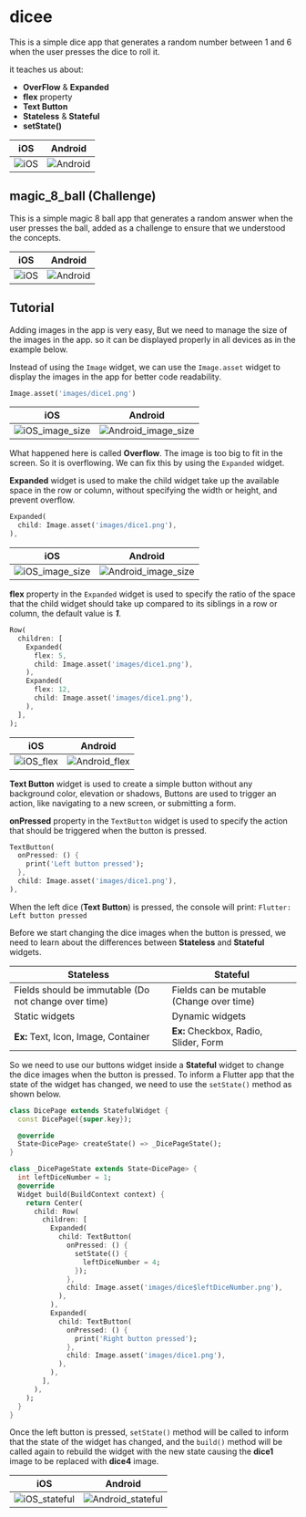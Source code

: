 # dicee

This is a simple dice app that generates a random number between 1 and 6 when the user presses the dice to roll it.

it teaches us about:

- **OverFlow** & **Expanded**
- **flex** property
- **Text Button**
- **Stateless** & **Stateful**
- **setState()**

|iOS|Android|
|---|---|
|![iOS](screenshots/iphone14ProMax_0.gif)|![Android](screenshots/nexus6_0.gif)|

## magic_8_ball (Challenge)

This is a simple magic 8 ball app that generates a random answer when the user presses the ball, added as a challenge to ensure that we understood the concepts.

|iOS|Android|
|---|---|
|![iOS](screenshots/iphone14ProMax_5.gif)|![Android](screenshots/nexus6_5.gif)|

## Tutorial

Adding images in the app is very easy, But we need to manage the size of the images in the app. so it can be displayed properly in all devices as in the example below.

Instead of using the `Image` widget, we can use the `Image.asset` widget to display the images in the app for better code readability.

```dart
Image.asset('images/dice1.png')
```

|iOS|Android|
|---|---|
|![iOS_image_size](screenshots/iphone14ProMax_1.png)|![Android_image_size](screenshots/nexus6_1.png)|

What happened here is called **Overflow**. The image is too big to fit in the screen. So it is overflowing. We can fix this by using the `Expanded` widget.

**Expanded** widget is used to make the child widget take up the available space in the row or column, without specifying the width or height, and prevent overflow.

```dart
Expanded(
  child: Image.asset('images/dice1.png'),
),
```

|iOS|Android|
|---|---|
|![iOS_image_size](screenshots/iphone14ProMax_2.png)|![Android_image_size](screenshots/nexus6_2.png)|

**flex** property in the `Expanded` widget is used to specify the ratio of the space that the child widget should take up compared to its siblings in a row or column, the default value is ***1***.

```dart
Row(
  children: [
    Expanded(
      flex: 5,
      child: Image.asset('images/dice1.png'),
    ),
    Expanded(
      flex: 12,
      child: Image.asset('images/dice1.png'),
    ),
  ],
);
```

|iOS|Android|
|---|---|
|![iOS_flex](screenshots/iphone14ProMax_3.png)|![Android_flex](screenshots/nexus6_3.png)|

**Text Button** widget is used to create a simple button without any background color, elevation or shadows, Buttons are used to trigger an action, like navigating to a new screen, or submitting a form.

**onPressed** property in the `TextButton` widget is used to specify the action that should be triggered when the button is pressed.

```dart
TextButton(
  onPressed: () {
    print('Left button pressed');
  },
  child: Image.asset('images/dice1.png'),
),
```

When the left dice (**Text Button**) is pressed, the console will print:
`Flutter: Left button pressed`

Before we start changing the dice images when the button is pressed, we need to learn about the differences between **Stateless** and **Stateful** widgets.

|Stateless|Stateful|
|---|---|
| Fields should be immutable (Do not change over time) | Fields can be mutable (Change over time) |
| Static widgets | Dynamic widgets |
| **Ex:** Text, Icon, Image, Container | **Ex:** Checkbox, Radio, Slider, Form |  

So we need to use our buttons widget inside a **Stateful** widget to change the dice images when the button is pressed. To inform a Flutter app that the state of the widget has changed, we need to use the `setState()` method as shown below.

```dart
class DicePage extends StatefulWidget {
  const DicePage({super.key});

  @override
  State<DicePage> createState() => _DicePageState();
}

class _DicePageState extends State<DicePage> {
  int leftDiceNumber = 1;
  @override
  Widget build(BuildContext context) {
    return Center(
      child: Row(
        children: [
          Expanded(
            child: TextButton(
              onPressed: () {
                setState(() {
                  leftDiceNumber = 4;
                });
              },
              child: Image.asset('images/dice$leftDiceNumber.png'),
            ),
          ),
          Expanded(
            child: TextButton(
              onPressed: () {
                print('Right button pressed');
              },
              child: Image.asset('images/dice1.png'),
            ),
          ),
        ],
      ),
    );
  }
}
```

Once the left button is pressed, `setState()` method will be called to inform that the state of the widget has changed, and the `build()` method will be called again to rebuild the widget with the new state causing the **dice1** image to be replaced with **dice4** image.

|iOS|Android|
|---|---|
|![iOS_stateful](screenshots/iphone14ProMax_4.gif)|![Android_stateful](screenshots/nexus6_4.gif)|
